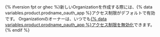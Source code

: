{% ifversion fpt or ghec %}新しいOrganizationを作成する際には、{% data variables.product.prodname_oauth_app %}アクセス制限がデフォルトで有効です。 Organizationのオーナーは、いつでも[{% data variables.product.prodname_oauth_app %}アクセス制限を無効化](/articles/disabling-oauth-app-access-restrictions-for-your-organization)できます。{% endif %}
